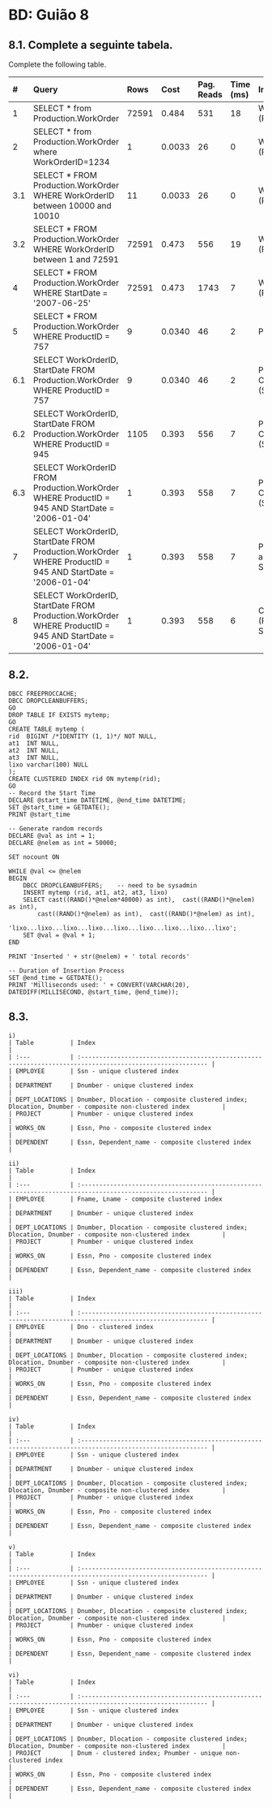 # BD: Guião 8


## ​8.1. Complete a seguinte tabela.
Complete the following table.

| #    | Query                                                                                                      | Rows  | Cost  | Pag. Reads | Time (ms) | Index used						 | Index Op.               | Discussion |
| :--- | :--------------------------------------------------------------------------------------------------------- | :---- | :---- | :--------- | :-------- | :---------						 | :-------------------    | :--------- |
| 1    | SELECT * from Production.WorkOrder                                                                         | 72591 | 0.484 | 531        | 18        | WorkOrderID (PK)					 | Clustered Index Scan    |            |
| 2    | SELECT * from Production.WorkOrder where WorkOrderID=1234                                                  | 1     | 0.0033| 26         | 0         | WorkOrderID (PK)					 | Clustered Index Seek    |            |
| 3.1  | SELECT * FROM Production.WorkOrder WHERE WorkOrderID between 10000 and 10010                               | 11    | 0.0033| 26         | 0         | WorkOrderID (PK)					 | Clustered Index Seek    |            |
| 3.2  | SELECT * FROM Production.WorkOrder WHERE WorkOrderID between 1 and 72591                                   | 72591 | 0.473 | 556        | 19        | WorkOrderID (PK)					 | Clustered Index Seek	   |            |
| 4    | SELECT * FROM Production.WorkOrder WHERE StartDate = '2007-06-25'                                          | 72591 | 0.473 | 1743       | 7         | WorkOrderID (PK)					 | Clustered Index Scan	   |            |
| 5    | SELECT * FROM Production.WorkOrder WHERE ProductID = 757                                                   | 9     | 0.0340| 46         | 2         | ProductID						 | Key Lookup (Clustered)  |			|
| 6.1  | SELECT WorkOrderID, StartDate FROM Production.WorkOrder WHERE ProductID = 757                              | 9     | 0.0340| 46         | 2         | ProductID Covered (StartDate)     | Key Lookup (Clustered)  |            |
| 6.2  | SELECT WorkOrderID, StartDate FROM Production.WorkOrder WHERE ProductID = 945                              | 1105  | 0.393 | 556        | 7         | ProductID Covered (StartDate)     | Clustered Index Scan    |            |
| 6.3  | SELECT WorkOrderID FROM Production.WorkOrder WHERE ProductID = 945 AND StartDate = '2006-01-04'            | 1     | 0.393 | 558        | 7         | ProductID Covered (StartDate)     | Clustered Index Scan    |            |
| 7    | SELECT WorkOrderID, StartDate FROM Production.WorkOrder WHERE ProductID = 945 AND StartDate = '2006-01-04' | 1     | 0.393 | 558        | 7         | ProductID and StartDate           | Clustered Index Scan    |            |
| 8    | SELECT WorkOrderID, StartDate FROM Production.WorkOrder WHERE ProductID = 945 AND StartDate = '2006-01-04' | 1     | 0.393 | 558        | 6         |  Composite (ProductID, StartDate) | Clustered Index Scan    |            |

## ​8.2.

```
DBCC FREEPROCCACHE; 
DBCC DROPCLEANBUFFERS; 
GO
DROP TABLE IF EXISTS mytemp;
GO
CREATE TABLE mytemp (       
rid  BIGINT /*IDENTITY (1, 1)*/ NOT NULL,
at1  INT NULL,   
at2  INT NULL,   
at3	 INT NULL,   
lixo varchar(100) NULL 
);
CREATE CLUSTERED INDEX rid ON mytemp(rid);
GO
-- Record the Start Time 
DECLARE @start_time DATETIME, @end_time DATETIME; 
SET @start_time = GETDATE(); 
PRINT @start_time 

-- Generate random records 
DECLARE @val as int = 1; 
DECLARE @nelem as int = 50000;  

SET nocount ON   

WHILE @val <= @nelem 
BEGIN     
	DBCC DROPCLEANBUFFERS;    -- need to be sysadmin      
	INSERT mytemp (rid, at1, at2, at3, lixo)  
	SELECT cast((RAND()*@nelem*40000) as int),  cast((RAND()*@nelem) as int),       
		cast((RAND()*@nelem) as int),  cast((RAND()*@nelem) as int),      
		'lixo...lixo...lixo...lixo...lixo...lixo...lixo...lixo...lixo';     
	SET @val = @val + 1;      
END       

PRINT 'Inserted ' + str(@nelem) + ' total records'       

-- Duration of Insertion Process      
SET @end_time = GETDATE(); 
PRINT 'Milliseconds used: ' + CONVERT(VARCHAR(20), DATEDIFF(MILLISECOND, @start_time, @end_time));
```

## ​8.3.

```
i) 
| Table          | Index                                                                                                      | 
| :---           | :--------------------------------------------------------------------------------------------------------- | 
| EMPLOYEE       | Ssn - unique clustered index																				  |
| DEPARTMENT     | Dnumber - unique clustered index																			  |
| DEPT_LOCATIONS | Dnumber, Dlocation - composite clustered index; Dlocation, Dnumber - composite non-clustered index		  |
| PROJECT		 | Pnumber - unique clustered index																			  |
| WORKS_ON       | Essn, Pno - composite clustered index																      |
| DEPENDENT      | Essn, Dependent_name - composite clustered index                                                           |

ii)
| Table          | Index                                                                                                      | 
| :---           | :--------------------------------------------------------------------------------------------------------- | 
| EMPLOYEE       | Fname, Lname - composite clustered index																      |
| DEPARTMENT     | Dnumber - unique clustered index																			  |
| DEPT_LOCATIONS | Dnumber, Dlocation - composite clustered index; Dlocation, Dnumber - composite non-clustered index		  |
| PROJECT		 | Pnumber - unique clustered index																			  |
| WORKS_ON       | Essn, Pno - composite clustered index																      |
| DEPENDENT      | Essn, Dependent_name - composite clustered index                                                           |

iii)
| Table          | Index                                                                                                      | 
| :---           | :--------------------------------------------------------------------------------------------------------- | 
| EMPLOYEE       | Dno - clustered index				    																  |
| DEPARTMENT     | Dnumber - unique clustered index																			  |
| DEPT_LOCATIONS | Dnumber, Dlocation - composite clustered index; Dlocation, Dnumber - composite non-clustered index		  |
| PROJECT		 | Pnumber - unique clustered index																			  |
| WORKS_ON       | Essn, Pno - composite clustered index																      |
| DEPENDENT      | Essn, Dependent_name - composite clustered index                                                           |

iv)
| Table          | Index                                                                                                      | 
| :---           | :--------------------------------------------------------------------------------------------------------- | 
| EMPLOYEE       | Ssn - unique clustered index																				  |
| DEPARTMENT     | Dnumber - unique clustered index																			  |
| DEPT_LOCATIONS | Dnumber, Dlocation - composite clustered index; Dlocation, Dnumber - composite non-clustered index		  |
| PROJECT		 | Pnumber - unique clustered index																			  |
| WORKS_ON       | Essn, Pno - composite clustered index																      |
| DEPENDENT      | Essn, Dependent_name - composite clustered index                                                           |

v) 
| Table          | Index                                                                                                      | 
| :---           | :--------------------------------------------------------------------------------------------------------- | 
| EMPLOYEE       | Ssn - unique clustered index																				  |
| DEPARTMENT     | Dnumber - unique clustered index																			  |
| DEPT_LOCATIONS | Dnumber, Dlocation - composite clustered index; Dlocation, Dnumber - composite non-clustered index		  |
| PROJECT		 | Pnumber - unique clustered index																			  |
| WORKS_ON       | Essn, Pno - composite clustered index																      |
| DEPENDENT      | Essn, Dependent_name - composite clustered index                                                           |

vi)
| Table          | Index                                                                                                      | 
| :---           | :--------------------------------------------------------------------------------------------------------- | 
| EMPLOYEE       | Ssn - unique clustered index																				  |
| DEPARTMENT     | Dnumber - unique clustered index																			  |
| DEPT_LOCATIONS | Dnumber, Dlocation - composite clustered index; Dlocation, Dnumber - composite non-clustered index		  |
| PROJECT		 | Dnum - clustered index; Pnumber - unique non-clustered index																		  |
| WORKS_ON       | Essn, Pno - composite clustered index																      |
| DEPENDENT      | Essn, Dependent_name - composite clustered index                                                           |

```
